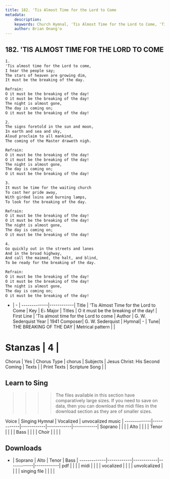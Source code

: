 ```yaml
---
title: 182. 'Tis Almost Time for the Lord to Come
metadata:
    description: 
    keywords: Church Hymnal, 'Tis Almost Time for the Lord to Come, 'Tis almost time for the Lord to come, O it must be the breaking of the day!
    author: Brian Onang'o
---
```



## 182. 'TIS ALMOST TIME FOR THE LORD TO COME

```txt
1.
'Tis almost time for the Lord to come,
I hear the people say;
The stars of heaven are growing dim,
It must be the breaking of the day.

Refrain:
O it must be the breaking of the day!
O it must be the breaking of the day!
The night is almost gone,
The day is coming on;
O it must be the breaking of the day!

2.
The signs foretold in the sun and moon,
In earth and sea and sky,
Aloud proclaim to all mankind,
The coming of the Master draweth nigh.

Refrain:
O it must be the breaking of the day!
O it must be the breaking of the day!
The night is almost gone,
The day is coming on;
O it must be the breaking of the day!

3.
It must be time for the waiting church
To cast her pride away,
With girded loins and burning lamps,
To look for the breaking of the day.

Refrain:
O it must be the breaking of the day!
O it must be the breaking of the day!
The night is almost gone,
The day is coming on;
O it must be the breaking of the day!

4.
Go quickly out in the streets and lanes
And in the broad highway,
And call the maimed, the halt, and blind,
To be ready for the breaking of the day.

Refrain:
O it must be the breaking of the day!
O it must be the breaking of the day!
The night is almost gone,
The day is coming on;
O it must be the breaking of the day!

```

- |   -  |
-------------|------------|
Title | 'Tis Almost Time for the Lord to Come |
Key | E♭ Major |
Titles | O it must be the breaking of the day! |
First Line | 'Tis almost time for the Lord to come |
Author | G. W. Sederquist
Year | 1941
Composer| G. W. Sederquist |
Hymnal|  - |
Tune| THE BREAKING OF THE DAY |
Metrical pattern | |
# Stanzas | 4 |
Chorus | Yes |
Chorus Type | chorus |
Subjects | Jesus Christ: His Second Coming |
Texts |  |
Print Texts | 
Scripture Song |  |
  
## Learn to Sing

>>>> The files available in this section have comparatively large sizes. If you need to save on data, then you can download the midi files in the download section as they are of smaller sizes.

Voice |  Singing Hymnal | Vocalized | unvocalized music |
-------------|------------|------------|------------|------------|
Soprano | | | |
Alto | | | |
Tenor | | | |
Bass | | | |
Choir | | | |

## Downloads

- |  Soprano | Alto | Tenor | Bass |
-------------|------------|------------|------------|------------|
pdf | | | |
midi | | | |
vocalized | | | |
unvolcalized | | | |
singing file | | | |
  